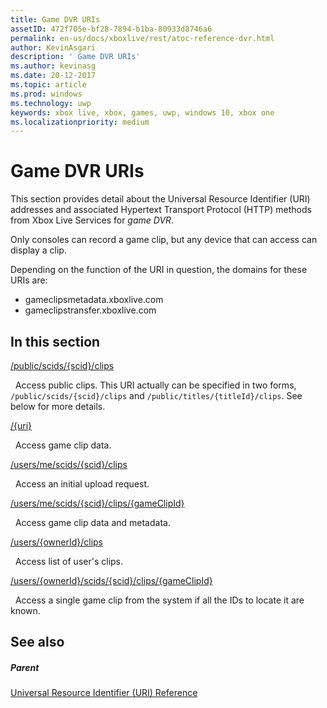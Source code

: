 ```yaml
---
title: Game DVR URIs
assetID: 472f705e-bf28-7894-b1ba-80933d8746a6
permalink: en-us/docs/xboxlive/rest/atoc-reference-dvr.html
author: KevinAsgari
description: ' Game DVR URIs'
ms.author: kevinasg
ms.date: 20-12-2017
ms.topic: article
ms.prod: windows
ms.technology: uwp
keywords: xbox live, xbox, games, uwp, windows 10, xbox one
ms.localizationpriority: medium
---
```



# Game DVR URIs
 
This section provides detail about the Universal Resource Identifier (URI) addresses and associated Hypertext Transport Protocol (HTTP) methods from Xbox Live Services for *game DVR*.
 
Only consoles can record a game clip, but any device that can access can display a clip.
 
Depending on the function of the URI in question, the domains for these URIs are:
 
   *  gameclipsmetadata.xboxlive.com 
   *  gameclipstransfer.xboxlive.com 
  
<a id="ID4EZB"></a>

 
## In this section

[/public/scids/{scid}/clips](uri-publicscidclips.md)

&nbsp;&nbsp;Access public clips. This URI actually can be specified in two forms, `/public/scids/{scid}/clips` and `/public/titles/{titleId}/clips`. See below for more details.

[/{uri}](uri-uri.md)

&nbsp;&nbsp;Access game clip data.

[/users/me/scids/{scid}/clips](uri-usersmescidclips.md)

&nbsp;&nbsp;Access an initial upload request.

[/users/me/scids/{scid}/clips/{gameClipId}](uri-usersmescidclipsgameclipid.md)

&nbsp;&nbsp;Access game clip data and metadata.

[/users/{ownerId}/clips](uri-usersowneridclips.md)

&nbsp;&nbsp;Access list of user's clips.

[/users/{ownerId}/scids/{scid}/clips/{gameClipId}](uri-usersowneridscidclipsgameclipid.md)

&nbsp;&nbsp;Access a single game clip from the system if all the IDs to locate it are known.
 
<a id="ID4EOC"></a>

 
## See also
 
<a id="ID4EQC"></a>

 
##### Parent 

[Universal Resource Identifier (URI) Reference](../atoc-xboxlivews-reference-uris.md)

   